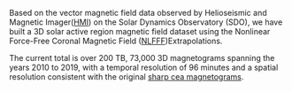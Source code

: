 Based on the vector magnetic field data observed by Helioseismic and Magnetic Imager([HMI](http://hmi.stanford.edu)) on the Solar Dynamics Observatory (SDO), we have built a 3D solar active region magnetic field dataset using the Nonlinear Force-Free Coronal Magnetic Field ([NLFFF](https://doi.org/10.1007/s11207-012-9966-z))Extrapolations.

The current total is over 200 TB, 73,000 3D magnetograms spanning the years 2010 to 2019, with a temporal resolution of 96 minutes and a spatial resolution consistent with the original [sharp cea magnetograms](http://jsoc.stanford.edu/doc/data/hmi/sharp/sharp.htm).
